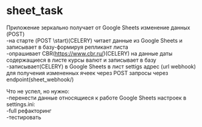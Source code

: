 # sheet_task

Приложение зеркально получает от Google Sheets изменение данных (POST)  
-на старте (POST \start)(CELERY) читает данные из Google Sheets и записывает в базу-формируя репликант листа  
-опрашивает CBR(https://www.cbr.ru/)(CELERY) на данные даты содержащиеся в листе курсы валют и записывает в базу  
-записывает(CELERY) в Google Sheets в лист settigs адрес (url webhook) для получения измененных ячеек через POST запросы через endpoint(sheet_webhook/)  

Что не успел, но нужно:  
-перенести данные относящиеся к работе Google Sheets настроек в settings.ini:  
-full рефакторинг  
-тестировать  
